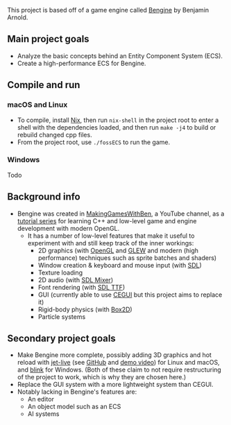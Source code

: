 This project is based off of a game engine called [Bengine](https://github.com/Barnold1953/GraphicsTutorials) by Benjamin Arnold.

## Main project goals

- Analyze the basic concepts behind an Entity Component System (ECS).
- Create a high-performance ECS for Bengine.

## Compile and run

### macOS and Linux

- To compile, install [Nix](https://nixos.org/download.html), then run `nix-shell` in the project root to enter a shell with the dependencies loaded, and then run `make -j4` to build or rebuild changed cpp files.
- From the project root, use `./fossECS` to run the game.

### Windows

Todo

## Background info

- Bengine was created in [MakingGamesWithBen](https://www.youtube.com/user/makinggameswithben), a YouTube channel, as a [tutorial series](https://www.youtube.com/watch?v=FxCC9Ces1Yg&list=PLSPw4ASQYyymu3PfG9gxywSPghnSMiOAW) for learning C++ and low-level game and engine development with modern OpenGL. 
  - It has a number of low-level features that make it useful to experiment with and still keep track of the inner workings:
	- 2D graphics (with [OpenGL](https://www.opengl.org/) and [GLEW](http://glew.sourceforge.net/) and modern (high performance) techniques such as sprite batches and shaders)
	- Window creation & keyboard and mouse input (with [SDL](https://www.libsdl.org/))
	- Texture loading
	- 2D audio (with [SDL Mixer](https://www.libsdl.org/projects/SDL_mixer/))
	- Font rendering (with [SDL TTF](https://www.libsdl.org/projects/SDL_ttf/))
	- GUI (currently able to use [CEGUI](http://cegui.org.uk/) but this project aims to replace it)
	- Rigid-body physics (with [Box2D](https://box2d.org/))
	- Particle systems

## Secondary project goals

- Make Bengine more complete, possibly adding 3D graphics and hot reload with [jet-live](https://www.reddit.com/r/gamedev/comments/amojyy/c_hot_code_reload_for_linux_and_macos/) (see [GitHub](https://github.com/ddovod/jet-live) and [demo video](https://www.youtube.com/watch?v=5xfgViYchqg)) for Linux and macOS, and [blink](https://github.com/crosire/blink) for Windows. (Both of these claim to not require restructuring of the project to work, which is why they are chosen here.)
- Replace the GUI system with a more lightweight system than CEGUI.
- Notably lacking in Bengine's features are:
  - An editor
  - An object model such as an ECS
  - AI systems
